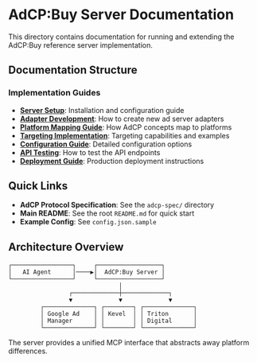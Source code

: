 # AdCP:Buy Server Documentation

This directory contains documentation for running and extending the AdCP:Buy reference server implementation.

## Documentation Structure

### Implementation Guides
- **[Server Setup](server-setup.md)**: Installation and configuration guide
- **[Adapter Development](adapter-development.md)**: How to create new ad server adapters
- **[Platform Mapping Guide](platform-mapping-guide.md)**: How AdCP concepts map to platforms
- **[Targeting Implementation](targeting-implementation.md)**: Targeting capabilities and examples
- **[Configuration Guide](configuration.md)**: Detailed configuration options
- **[API Testing](api-testing.md)**: How to test the API endpoints
- **[Deployment Guide](deployment.md)**: Production deployment instructions

## Quick Links

- **AdCP Protocol Specification**: See the `adcp-spec/` directory
- **Main README**: See the root `README.md` for quick start
- **Example Config**: See `config.json.sample`

## Architecture Overview

```
┌─────────────────┐     ┌──────────────────┐
│   AI Agent      │────▶│  AdCP:Buy Server │
└─────────────────┘     └──────────────────┘
                               │
                 ┌─────────────┼─────────────┐
                 ▼             ▼             ▼
         ┌──────────────┐ ┌────────┐ ┌──────────────┐
         │ Google Ad    │ │ Kevel  │ │ Triton       │
         │ Manager      │ │        │ │ Digital      │
         └──────────────┘ └────────┘ └──────────────┘
```

The server provides a unified MCP interface that abstracts away platform differences.